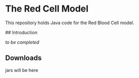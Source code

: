 # The Red Cell Model

This repository holds Java code for the Red Blood Cell model.


## Introduction

_to be completed_


## Downloads

jars will be here
